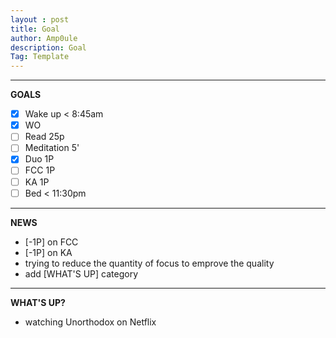```yaml
---
layout : post
title: Goal
author: Amp0ule
description: Goal
Tag: Template
---
```


*****
**GOALS**

- [x] Wake up < 8:45am
- [x] WO 
- [ ] Read 25p 
- [ ] Meditation 5'
- [x] Duo 1P
- [ ] FCC 1P
- [ ] KA  1P
- [ ] Bed < 11:30pm

*****
**NEWS**

- [-1P] on FCC
- [-1P] on KA
- trying to reduce the quantity of focus to emprove the quality
- add [WHAT'S UP] category 

*****
**WHAT'S UP?**

- watching Unorthodox on Netflix


